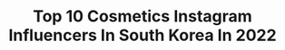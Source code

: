 ---
title: Top 10 Cosmetics Instagram Influencers In South Korea In 2022
description: >-
  Find top cosmetics Instagram influencers in South Korea in 2022. Most popular hashtags: #cosmetics #beauty #kbeauty #makeup.
platform: Instagram
hits: 77
text_top: Discover the most popular Instagram accounts on inBeat.
text_bottom: Our search engine aggregates 77 Instagram influencers like this in South Korea for you to contact.
profiles:
  - username: "ariarisom"
    fullname: >-
      아리솜의 짜릿한 뷰티 / ARISOM
    bio: >-
      💄Korean beauty Creator & blogger 👑 네이버 뷰스타 TOP 10 💋뷰티 블로거/ 크리에이터/유튜버 ❤️Beauty / Cosmetic / Makeup /Travel 여행 계정 @hyunshin_lee
    location: "South Korea"
    followers: 101125
    engagement: 171
    commentsToLikes: 0.033159
    id: ck15s5uglbdgt0i19cnaaef8f
    verified: false
    hashtags: "#dyson, #lookfantastickr, #exomage, #leadcycle"
  - username: "drtoledoph"
    fullname: >-
      Librado Toledo Jr MD
    bio: >-
      🧏🏼 @toledomedph (CEO) Secretary General: KCCS Philippine Chapter Board Diplomate/Fellow Korean College of Cosmetic Surgery (KCCS). PAAS. PAPSHPI
    location: "South Korea"
    followers: 15407
    engagement: 46
    commentsToLikes: 0.027326
    id: ck0w0b2xzdazg0i196bte9820
    verified: false
    hashtags: "#instagram, #bhfyp, #travel, #picoftheday"
  - username: "leah_miso"
    fullname: >-
      LEAH 리아
    bio: >-
      항상 짝꿍과 함께해요!✨ @leah_cosmeticskr 작약팔레트, 스타티스 팔레트 준비중🕺🏻 vmffpdl133@naver.com
    location: "South Korea"
    followers: 211271
    engagement: 91
    commentsToLikes: 0.008097
    id: ck5pwe65xmen30i11pwumyy8c
    verified: false
    hashtags: "#beauty, #eyemakeup, #ad, #makeup"
  - username: "artistrykorea"
    fullname: >-
      아티스트리 코리아 (ARTISTRY Official)
    bio: >-
      자연의 순수하고 강력한 힘에 혁신적인 사이언스 테크놀로지를 더해 세상 하나뿐인 오직 당신만의 아름다움을 만들어 갑니다. #Artistry #Beauty #Travel #city #Cosmetic #Art ▼홈페이지 바로가기 ▼
    location: "South Korea"
    followers: 47695
    engagement: 324
    commentsToLikes: 0.006022
    id: ck15sbpzhc7dh0i19cm8pa91p
    verified: true
    hashtags: "#14, #artistry, #skincare, #porecare"
  - username: "o2____y"
    fullname: >-
      박선영(🕊)
    bio: >-
      @chanho_lee_barber 🚀🛸 𝐌𝐞𝐫𝐜𝐮𝐫𝐲'𝐬 𝐃𝐚𝐲 ↳ 𝐑𝐨𝐦𝐚𝐧𝐞𝐬𝐪𝐮𝐞 ♛ ❞ 👇🏿추천인( psy15 )입력시 5000원 할인🤗
    location: "South Korea"
    followers: 3101
    engagement: 1737
    commentsToLikes: 0.031441
    id: ckaovfifv4eak0i78bn0y7tbw
    verified: false
    hashtags: "#cosmetics, #beauty, #health, #instadaily"
  - username: "mona_monanim"
    fullname: >-
      Mona 모나
    bio: >-
      @h_ji_water_ - Youtube 유튜브 링크 ! ❛˓◞˂̵✧
    location: "South Korea"
    followers: 196243
    engagement: 204
    commentsToLikes: 0.008526
    id: ck0u7qi705ij20i19cqr9yoyo
    verified: false
    hashtags: "#gloss, #forencos, #makeup, #beauty"
  - username: "fugi_bu"
    fullname: >-
      보거
    bio: >-
      김지연 📩 cosmi126@naver.com
    location: "South Korea"
    followers: 97482
    engagement: 104
    commentsToLikes: 0.009236
    id: ck0tynjldneoh0i19wklqdtj8
    verified: false
    hashtags: "#beauty, #kbeauty, #mlb, #lotd"
  - username: "parkshinhye_bubble"
    fullname: >-
      bubble_bubble.2015
    bio: >-
      Fan account 💫 Follow @ssinz7 Love KDrama ❤
    location: "South Korea"
    followers: 53932
    engagement: 208
    commentsToLikes: 0.008569
    id: ck8t48kxq5vca0j78243k51wj
    verified: false
    hashtags: "#psh, #kpop, #ssinz7, #youarebeautiful"
  - username: "blackrouge_kr"
    fullname: >-
      블랙루즈
    bio: >-
      어제보다 오늘 더 예뻐지는 코스메틱브랜드💄 👉🏻문의는 고객센터 - 🧡제품 보러가기는 프로필링크 클릭!
    location: "South Korea"
    followers: 108826
    engagement: 78
    commentsToLikes: 0.007088
    id: ck0ttkc1t33vb0i19abdkotw1
    verified: false
    hashtags: "#lotd, #cosmetic, #kbeauty, #trangdiem"
  - username: "celefit_official"
    fullname: >-
      셀레피트
    bio: >-
      . 2020 겟잇뷰티 뷰라벨 쿠션 선정 스틸커버 쿠션 . 링크 클릭 보러가기👇👇👇👇
    location: "South Korea"
    followers: 23860
    engagement: 107
    commentsToLikes: 0.006001
    id: ck0tv45en9uuh0i193v4a1qvi
    verified: false
    hashtags: "#celefit, #koreabeauty, #kbeauty, #cosmetics"
---